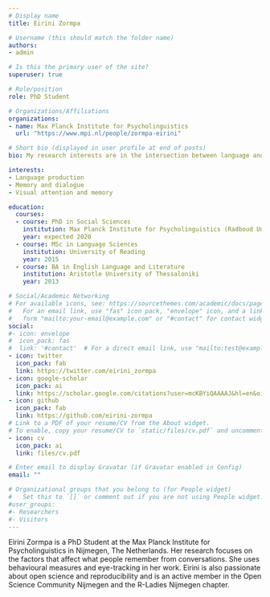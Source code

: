 ```yaml
---
# Display name
title: Eirini Zormpa

# Username (this should match the folder name)
authors:
- admin

# Is this the primary user of the site?
superuser: true

# Role/position
role: PhD Student

# Organizations/Affiliations
organizations:
- name: Max Planck Institute for Psycholinguistics
  url: "https://www.mpi.nl/people/zormpa-eirini"

# Short bio (displayed in user profile at end of posts)
bio: My research interests are in the intersection between language and memory, with an emphasis on language production and communication.

interests:
- Language production
- Memory and dialogue
- Visual attention and memory

education:
  courses:
  - course: PhD in Social Sciences
    institution: Max Planck Institute for Psycholinguistics (Radboud University)
    year: expected 2020
  - course: MSc in Language Sciences
    institution: University of Reading
    year: 2015
  - course: BA in English Language and Literature
    institution: Aristotle University of Thessaloniki
    year: 2013

# Social/Academic Networking
# For available icons, see: https://sourcethemes.com/academic/docs/page-builder/#icons
#   For an email link, use "fas" icon pack, "envelope" icon, and a link in the
#   form "mailto:your-email@example.com" or "#contact" for contact widget.
social:
#- icon: envelope
#  icon_pack: fas
#  link: '#contact'  # For a direct email link, use "mailto:test@example.org".
- icon: twitter
  icon_pack: fab
  link: https://twitter.com/eirini_zormpa
- icon: google-scholar
  icon_pack: ai
  link: https://scholar.google.com/citations?user=mcKBYiQAAAAJ&hl=en&oi=ao
- icon: github
  icon_pack: fab
  link: https://github.com/eirini-zormpa
# Link to a PDF of your resume/CV from the About widget.
# To enable, copy your resume/CV to `static/files/cv.pdf` and uncomment the lines below.
- icon: cv
  icon_pack: ai
  link: files/cv.pdf

# Enter email to display Gravatar (if Gravatar enabled in Config)
email: ""

# Organizational groups that you belong to (for People widget)
#   Set this to `[]` or comment out if you are not using People widget.
#user_groups:
#- Researchers
#- Visitors
---
```


Eirini Zormpa is a PhD Student at the Max Planck Institute for Psycholinguistics in Nijmegen, The Netherlands. Her research focuses on the factors that affect what people remember from conversations. She uses behavioural measures and eye-tracking in her work. Eirini is also passionate about open science and reproducibility and is an active member in the Open Science Community Nijmegen and the R-Ladies Nijmegen chapter.
